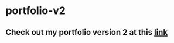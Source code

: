 # portfolio-v2
## Check out my portfolio version 2 at this <a href="http://portfolio-v2.s3-website-us-west-1.amazonaws.com/" target="_blank">link</a>

